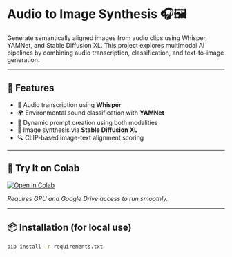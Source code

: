 # Audio to Image Synthesis 🎧🖼️

Generate semantically aligned images from audio clips using Whisper, YAMNet, and Stable Diffusion XL. This project explores multimodal AI pipelines by combining audio transcription, classification, and text-to-image generation.

---

## 🧠 Features

- 🎤 Audio transcription using **Whisper**
- 🌍 Environmental sound classification with **YAMNet**
- 🧠 Dynamic prompt creation using both modalities
- 🎨 Image synthesis via **Stable Diffusion XL**
- 🔍 CLIP-based image-text alignment scoring

---

## 🚀 Try It on Colab

[![Open in Colab](https://colab.research.google.com/assets/colab-badge.svg)](https://colab.research.google.com/drive/1kkZ9vNdu9TSTE_1rn2lOhqltU6Smn16_)

_Requires GPU and Google Drive access to run smoothly._

---

## 📦 Installation (for local use)

```bash
pip install -r requirements.txt
